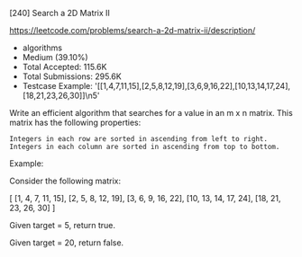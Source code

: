 [240] Search a 2D Matrix II  

https://leetcode.com/problems/search-a-2d-matrix-ii/description/

* algorithms
* Medium (39.10%)
* Total Accepted:    115.6K
* Total Submissions: 295.6K
* Testcase Example:  '[[1,4,7,11,15],[2,5,8,12,19],[3,6,9,16,22],[10,13,14,17,24],[18,21,23,26,30]]\n5'

Write an efficient algorithm that searches for a value in an m x n matrix. This matrix has the following properties:


	Integers in each row are sorted in ascending from left to right.
	Integers in each column are sorted in ascending from top to bottom.


Example:

Consider the following matrix:


[
  [1,   4,  7, 11, 15],
  [2,   5,  8, 12, 19],
  [3,   6,  9, 16, 22],
  [10, 13, 14, 17, 24],
  [18, 21, 23, 26, 30]
]


Given target = 5, return true.

Given target = 20, return false.

